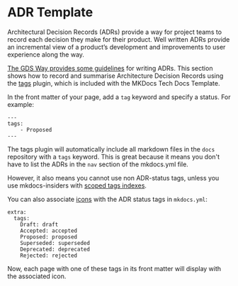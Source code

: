 # ADR Template

Architectural Decision Records (ADRs) provide a way for project teams to record each decision they make for their product. Well written ADRs provide an incremental view of a product’s development and improvements to user experience along the way.

[The GDS Way provides some guidelines][gds_way] for writing ADRs. This section shows how to record and summarise Architecture Decision Records using the [tags][tags_plugin] plugin, which is included with the MKDocs Tech Docs Template.

In the front matter of your page, add a `tag` keyword and specify a status. For example:

```
---
tags:
    - Proposed
---
```
The tags plugin will automatically include all markdown files in the `docs` repository with a `tags` keyword. This is great because it means you don't have to list the ADRs in the `nav` section of the mkdocs.yml file.

However, it also means you cannot use non ADR-status tags, unless you use mkdocs-insiders with [scoped tags indexes][scoped_tags].

You can also associate [icons][icons] with the ADR status tags in `mkdocs.yml`:

```
extra:
  tags:
    Draft: draft
    Accepted: accepted
    Proposed: proposed
    Superseded: superseded
    Deprecated: deprecated
    Rejected: rejected
```

Now, each page with one of these tags in its front matter will display with the associated icon.

[gds_way]: https://gds-way.cloudapps.digital/standards/architecture-decisions.html#documenting-architecture-decisions
[tags_plugin]: https://squidfunk.github.io/mkdocs-material/setup/setting-up-tags/?h=tags
[scoped_tags]: https://squidfunk.github.io/mkdocs-material/setup/setting-up-tags/?h=tags#+tags.tags_extra_files
[icons]: https://squidfunk.github.io/mkdocs-material/setup/setting-up-tags/?h=tags#tag-icons-and-identifiers
